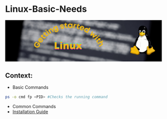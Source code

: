 # Linux-Basic-Needs
![](logo.png)

Context:
---

- Basic Commands
```bash
ps -o cmd fp <PID> #Checks the running command
```
- Common Commands
- [Installation Guide](Installation.md)
 
